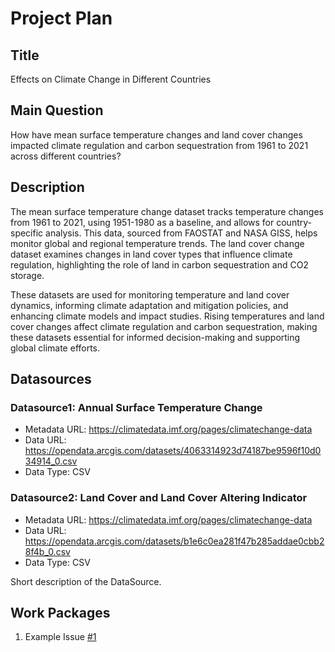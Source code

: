 # Project Plan

## Title
<!-- Give your project a short title. -->
Effects on Climate Change in Different Countries 

## Main Question

<!-- Think about one main question you want to answer based on the data. -->
How have mean surface temperature changes and land cover changes impacted climate regulation and carbon sequestration from 1961 to 2021 across different countries?

## Description

<!-- Describe your data science project in max. 200 words. Consider writing about why and how you attempt it. -->
The mean surface temperature change dataset tracks temperature changes from 1961 to 2021, using 1951-1980 as a baseline, and allows for country-specific analysis. This data, sourced from FAOSTAT and NASA GISS, helps monitor global and regional temperature trends. The land cover change dataset examines changes in land cover types that influence climate regulation, highlighting the role of land in carbon sequestration and CO2 storage.

These datasets are used for monitoring temperature and land cover dynamics, informing climate adaptation and mitigation policies, and enhancing climate models and impact studies. Rising temperatures and land cover changes affect climate regulation and carbon sequestration, making these datasets essential for informed decision-making and supporting global climate efforts.

## Datasources

<!-- Describe each datasources you plan to use in a section. Use the prefic "DatasourceX" where X is the id of the datasource. -->

### Datasource1: Annual Surface Temperature Change
* Metadata URL: https://climatedata.imf.org/pages/climatechange-data
* Data URL: https://opendata.arcgis.com/datasets/4063314923d74187be9596f10d034914_0.csv
* Data Type: CSV

### Datasource2: Land Cover and Land Cover Altering Indicator
* Metadata URL: https://climatedata.imf.org/pages/climatechange-data
* Data URL: https://opendata.arcgis.com/datasets/b1e6c0ea281f47b285addae0cbb28f4b_0.csv
* Data Type: CSV

Short description of the DataSource.

## Work Packages

<!-- List of work packages ordered sequentially, each pointing to an issue with more details. -->

1. Example Issue [#1][i1]

[i1]: [https://github.com/jvalue/made-template/issues/1](https://github.com/samasadii/made-24/issues/1#issue-2312468623)
